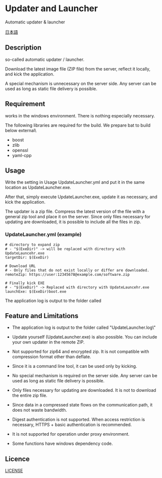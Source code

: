 # Updater and Launcher 

Automatic updater & launcher

[日本語](/README.ja.md)

## Description 

so-called automatic updater / launcher.

Download the latest image file (ZIP file) from the server, reflect it locally, and kick the application.

A special mechanism is unnecessary on the server side. Any server can be used as long as static file delivery is possible.

## Requirement 

works in the windows environment. There is nothing especially necessary.

The following libraries are required for the build. We prepare bat to build below external\\
- boost
- zlib
- openssl
- yaml-cpp

## Usage

Write the setting in Usage UpdateLauncher.yml and put it in the same location as UpdateLauncher.exe.

After that, simply execute UpdateLauncher.exe, update it as necessary,
and kick the application.

The updater is a zip file. Compress the latest version of the file with a general zip tool and place it on the server. Since only files necessary for updating are downloaded, it is possible to include all the files in zip.

### UpdateLauncher.yml (example)

```
# directory to expand zip 
# - "$(ExeDir)" -> will be replaced with directory with UpdateLauncehr.exe 
targetDir: $(ExeDir) 

# Download URL
# - Only files that do not exist locally or differ are downloaded. 
remoteZip: https://user:12345678@example.com/software.zip 

# Finally kick EXE 
# - "$(ExeDir)" -> Replaced with directory with UpdateLauncehr.exe 
launchExe: $(ExeDir)boot.exe 
```

The application log is output to the folder called

## Feature and Limitations 

- The application log is output to the folder called "UpdateLauncher.log\\"

- Update yourself (UpdateLauncher.exe) is also possible. You can include your own updater in the remote ZIP.
  
- Not supported for zip64 and encrypted zip. It is not compatible with compression format other than deflate.

- Since it is a command line tool, it can be used only by kicking.

- No special mechanism is required on the server side. Any server can be used as long as static file delivery is possible.

- Only files necessary for updating are downloaded. It is not to download the entire zip file.

- Since data in a compressed state flows on the communication path, it does not waste bandwidth.

- Digest authentication is not supported. When access restriction is necessary, HTTPS + basic authentication is recommended.

- It is not supported for operation under proxy environment.

- Some functions have windows dependency code.

## Licence

[LICENSE](/LICENSE)
